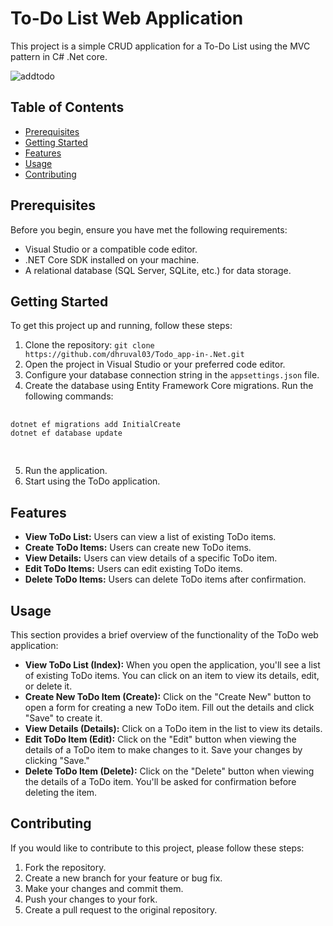 <!DOCTYPE html>
<html>
<head>
</head>
<body>
    <h1>To-Do List Web Application</h1>
    <p>This project is a simple CRUD application for a To-Do List using the MVC pattern in C# .Net core.</p>
    <img src="https://github.com/user-attachments/assets/0bbaf85e-0ba8-4b44-9517-5090246aacbf" alt="addtodo" style="max-width: 100%; height: auto;"/>
    <h2>Table of Contents</h2>
    <ul>
        <li><a href="#prerequisites">Prerequisites</a></li>
        <li><a href="#getting-started">Getting Started</a></li>
        <li><a href="#features">Features</a></li>
        <li><a href="#usage">Usage</a></li>
        <li><a href="#contributing">Contributing</a></li>
    </ul>
    <h2 id="prerequisites">Prerequisites</h2>
    <p>Before you begin, ensure you have met the following requirements:</p>
    <ul>
        <li>Visual Studio or a compatible code editor.</li>
        <li>.NET Core SDK installed on your machine.</li>
        <li>A relational database (SQL Server, SQLite, etc.) for data storage.</li>
    </ul>
    <h2 id="getting-started">Getting Started</h2>
    <p>To get this project up and running, follow these steps:</p>
    <ol>
        <li>Clone the repository: <code>git clone https://github.com/dhruval03/Todo_app-in-.Net.git </code></li>
        <li>Open the project in Visual Studio or your preferred code editor.</li>
        <li>Configure your database connection string in the <code>appsettings.json</code> file.</li>
        <li>Create the database using Entity Framework Core migrations. Run the following commands:</li>
    </ol>
    <pre>
        <code>
dotnet ef migrations add InitialCreate
dotnet ef database update
        </code>
    </pre>
    <ol start="5">
        <li>Run the application.</li>
        <li>Start using the ToDo application.</li>
    </ol>
    <h2 id="features">Features</h2>
    <ul>
        <li><strong>View ToDo List:</strong> Users can view a list of existing ToDo items.</li>
        <li><strong>Create ToDo Items:</strong> Users can create new ToDo items.</li>
        <li><strong>View Details:</strong> Users can view details of a specific ToDo item.</li>
        <li><strong>Edit ToDo Items:</strong> Users can edit existing ToDo items.</li>
        <li><strong>Delete ToDo Items:</strong> Users can delete ToDo items after confirmation.</li>
    </ul>
    <h2 id="usage">Usage</h2>
    <p>This section provides a brief overview of the functionality of the ToDo web application:</p>
    <ul>
        <li><strong>View ToDo List (Index):</strong> When you open the application, you'll see a list of existing ToDo items. You can click on an item to view its details, edit, or delete it.</li>
        <li><strong>Create New ToDo Item (Create):</strong> Click on the "Create New" button to open a form for creating a new ToDo item. Fill out the details and click "Save" to create it.</li>
        <li><strong>View Details (Details):</strong> Click on a ToDo item in the list to view its details.</li>
        <li><strong>Edit ToDo Item (Edit):</strong> Click on the "Edit" button when viewing the details of a ToDo item to make changes to it. Save your changes by clicking "Save."</li>
        <li><strong>Delete ToDo Item (Delete):</strong> Click on the "Delete" button when viewing the details of a ToDo item. You'll be asked for confirmation before deleting the item.</li>
    </ul>
    <!-- Continue with the rest of your README content -->
    <h2 id="contributing">Contributing</h2>
    <p>If you would like to contribute to this project, please follow these steps:</p>
    <ol>
        <li>Fork the repository.</li>
        <li>Create a new branch for your feature or bug fix.</li>
        <li>Make your changes and commit them.</li>
        <li>Push your changes to your fork.</li>
        <li>Create a pull request to the original repository.</li>
    </ol>
</body>
</html>
